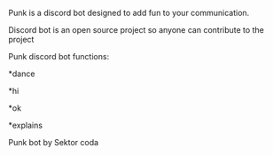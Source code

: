 Punk is a discord bot designed to add fun to your communication.

Discord bot is an open source project so anyone can contribute to the project

Punk discord bot functions:

*dance

*hi

*ok

*explains


 Punk bot by Sektor сoda
